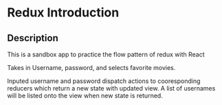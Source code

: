 # Redux Introduction

## Description

This is a sandbox app to practice the flow pattern of redux with React

Takes in Username, password, and selects favorite movies.

Inputed username and password dispatch actions to cooresponding reducers which return a new state with updated view. A list of usernames will be listed onto the view when new state is returned.

